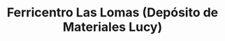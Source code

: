 ---
title: "Ferricentro Las Lomas (Depósito de Materiales Lucy)"
url: /penonome/ferricentro-las-lomas-deposito-de-materiales-lucy/
shop: Eisenwaren
---